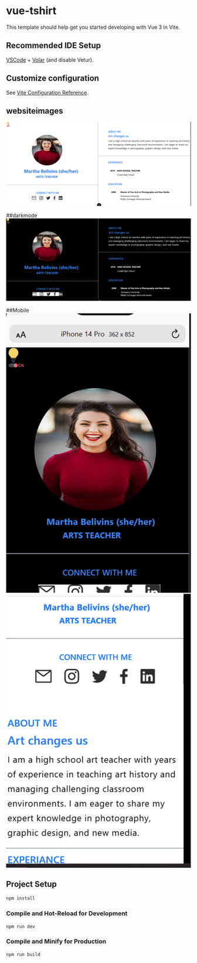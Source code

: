 # vue-tshirt

This template should help get you started developing with Vue 3 in Vite.

## Recommended IDE Setup

[VSCode](https://code.visualstudio.com/) + [Volar](https://marketplace.visualstudio.com/items?itemName=Vue.volar) (and disable Vetur).

## Customize configuration

See [Vite Configuration Reference](https://vite.dev/config/).

## websiteimages
<img src="screenshots/Screenshot 2025-03-29 141508.png" alt="Homepage Screenshot" width="600">


##darkmode
<img src="screenshots/darkmeode.png" alt="Homepage Screenshot" width="600">

##Mobile
<img src="screenshots/Screenshot 2025-03-29 141818.png" alt="Homepage Screenshot" width="600">
<img src="screenshots/Screenshot 2025-03-29 141641.png" alt="Homepage Screenshot" width="600">




## Project Setup

```sh
npm install
```

### Compile and Hot-Reload for Development

```sh
npm run dev
```

### Compile and Minify for Production

```sh
npm run build
```
